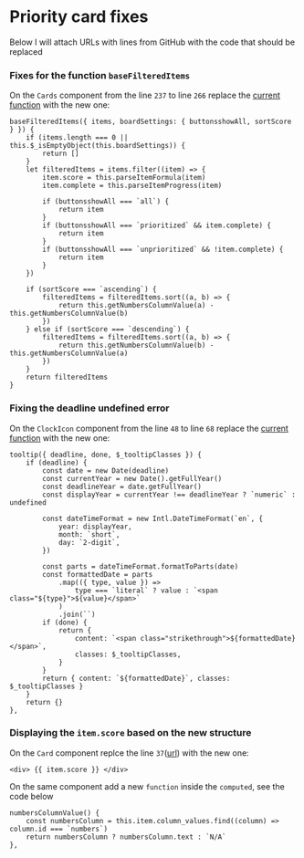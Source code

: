 # Priority card fixes

Below I will attach URLs with lines from GitHub with the code that should be replaced

### Fixes for the function ``baseFilteredItems``

On the ``Cards`` component from the line ``237`` to line ``266`` replace the [current function](https://github.com/Spunkie/monday.com-cro-solution/blob/e70c9e7ac5d73bfcf6748646a2aa3becca038de1/packages/components/src/cards/Cards.vue#L237-L266) with the new one:

	baseFilteredItems({ items, boardSettings: { buttonsshowAll, sortScore } }) {
		if (items.length === 0 || this.$_isEmptyObject(this.boardSettings)) {
			return []
		}
		let filteredItems = items.filter((item) => {
			item.score = this.parseItemFormula(item)
			item.complete = this.parseItemProgress(item)

			if (buttonsshowAll === `all`) {
				return item
			}
			if (buttonsshowAll === `prioritized` && item.complete) {
				return item
			}
			if (buttonsshowAll === `unprioritized` && !item.complete) {
				return item
			}
		})

		if (sortScore === `ascending`) {
			filteredItems = filteredItems.sort((a, b) => {
				return this.getNumbersColumnValue(a) - this.getNumbersColumnValue(b)
			})
		} else if (sortScore === `descending`) {
			filteredItems = filteredItems.sort((a, b) => {
				return this.getNumbersColumnValue(b) - this.getNumbersColumnValue(a)
			})
		}
		return filteredItems
	}

### Fixing the deadline undefined error

On the ``ClockIcon`` component from the line ``48`` to line ``68`` replace the [current function](https://github.com/Spunkie/monday.com-cro-solution/blob/e70c9e7ac5d73bfcf6748646a2aa3becca038de1/packages/components/src/cards/ClockIcon.vue#L49-L68) with the new one:

	tooltip({ deadline, done, $_tooltipClasses }) {
		if (deadline) {
			const date = new Date(deadline)
			const currentYear = new Date().getFullYear()
			const deadlineYear = date.getFullYear()
			const displayYear = currentYear !== deadlineYear ? `numeric` : undefined

			const dateTimeFormat = new Intl.DateTimeFormat(`en`, {
				year: displayYear,
				month: `short`,
				day: `2-digit`,
			})

			const parts = dateTimeFormat.formatToParts(date)
			const formattedDate = parts
				.map(({ type, value }) =>
					type === `literal` ? value : `<span class="${type}">${value}</span>`
				)
				.join(``)
			if (done) {
				return {
					content: `<span class="strikethrough">${formattedDate}</span>`,
					classes: $_tooltipClasses,
				}
			}
			return { content: `${formattedDate}`, classes: $_tooltipClasses }
		}
		return {}
	},

### Displaying the ``item.score`` based on the new structure

On the ``Card`` component replce the line ``37``([url](https://github.com/Spunkie/monday.com-cro-solution/blob/e70c9e7ac5d73bfcf6748646a2aa3becca038de1/packages/components/src/cards/Card.vue#L37)) with the new one:
	
	<div> {{ item.score }} </div>

On the same component add a new ``function`` inside the ``computed``, see the code below

	numbersColumnValue() {
		const numbersColumn = this.item.column_values.find((column) => column.id === `numbers`)
		return numbersColumn ? numbersColumn.text : `N/A`
	},
